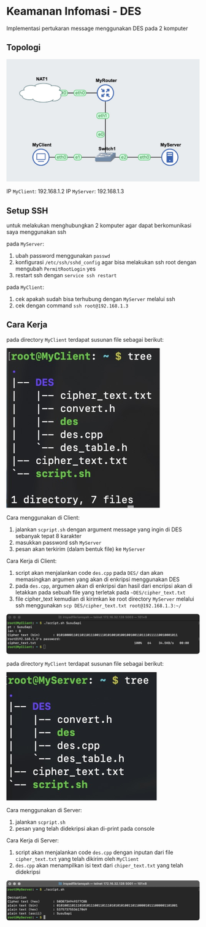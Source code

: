 # Keamanan Infomasi - DES

Implementasi pertukaran message menggunakan DES pada 2 komputer

## Topologi

![topologi](images/topologi.jpg)

IP `MyClient`: 192.168.1.2
IP `MyServer`: 192.168.1.3

## Setup SSH

untuk melakukan menghubungkan 2 komputer agar dapat berkomunikasi saya menggunakan ssh

pada `MyServer`:

1. ubah password menggunakan `passwd`
2. konfigurasi `/etc/ssh/sshd_config` agar bisa melakukan ssh root dengan mengubah `PermitRootLogin` yes
3. restart ssh dengan `service ssh restart`

pada `MyClient`:

1. cek apakah sudah bisa terhubung dengan `MyServer` melalui ssh
2. cek dengan command `ssh root@192.168.1.3`

## Cara Kerja

pada directory `MyClient` terdapat susunan file sebagai berikut:

![file_client](images/file_client.jpg)

Cara menggunakan di Client:
1. jalankan `scpript.sh` dengan argument message yang ingin di DES sebanyak tepat 8 karakter
2. masukkan password ssh `MyServer`
3. pesan akan terkirim (dalam bentuk file) ke `MyServer`

Cara Kerja di Client:
1. script akan menjalankan code `des.cpp` pada `DES/` dan akan memasingkan argumen yang akan di enkripsi menggunakan DES
2. pada `des.cpp`, argumen akan di enkripsi dan hasil dari encripsi akan di letakkan pada sebuah file yang terletak pada `~DES/cipher_text.txt`
3. file cipher_text kemudian di kirimkan ke root directory `MyServer` melalui ssh menggunakan `scp DES/cipher_text.txt root@192.168.1.3:~/`

![test_client](images/test_client.jpg)

pada directory `MyClient` terdapat susunan file sebagai berikut:

![file_server](images/file_server.jpg)

Cara menggunakan di Server:
1. jalankan `scpript.sh`
2. pesan yang telah didekripsi akan di-print pada console

Cara Kerja di Server:
1. script akan menjalankan code `des.cpp` dengan inputan dari file `cipher_text.txt` yang telah dikirim oleh `MyClient`
2. `des.cpp` akan menampilkan isi text dari `chiper_text.txt` yang telah didekripsi

![test_server](images/test_server.jpg)
